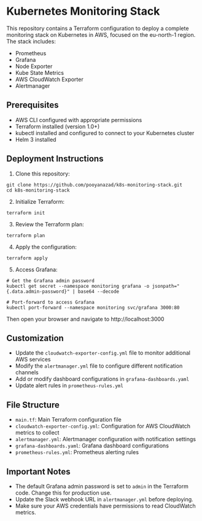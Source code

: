 # Kubernetes Monitoring Stack

This repository contains a Terraform configuration to deploy a complete monitoring stack on Kubernetes in AWS, focused on the eu-north-1 region. The stack includes:

- Prometheus
- Grafana
- Node Exporter
- Kube State Metrics
- AWS CloudWatch Exporter
- Alertmanager

## Prerequisites

- AWS CLI configured with appropriate permissions
- Terraform installed (version 1.0+)
- kubectl installed and configured to connect to your Kubernetes cluster
- Helm 3 installed

## Deployment Instructions

1. Clone this repository:
```
git clone https://github.com/pooyanazad/k8s-monitoring-stack.git
cd k8s-monitoring-stack
```

2. Initialize Terraform:
```
terraform init
```

3. Review the Terraform plan:
```
terraform plan
```

4. Apply the configuration:
```
terraform apply
```

5. Access Grafana:
```
# Get the Grafana admin password
kubectl get secret --namespace monitoring grafana -o jsonpath="{.data.admin-password}" | base64 --decode

# Port-forward to access Grafana
kubectl port-forward --namespace monitoring svc/grafana 3000:80
```

Then open your browser and navigate to http://localhost:3000

## Customization

- Update the `cloudwatch-exporter-config.yml` file to monitor additional AWS services
- Modify the `alertmanager.yml` file to configure different notification channels
- Add or modify dashboard configurations in `grafana-dashboards.yaml`
- Update alert rules in `prometheus-rules.yml`

## File Structure

- `main.tf`: Main Terraform configuration file
- `cloudwatch-exporter-config.yml`: Configuration for AWS CloudWatch metrics to collect
- `alertmanager.yml`: Alertmanager configuration with notification settings
- `grafana-dashboards.yaml`: Grafana dashboard configurations
- `prometheus-rules.yml`: Prometheus alerting rules

## Important Notes

- The default Grafana admin password is set to `admin` in the Terraform code. Change this for production use.
- Update the Slack webhook URL in `alertmanager.yml` before deploying.
- Make sure your AWS credentials have permissions to read CloudWatch metrics.
